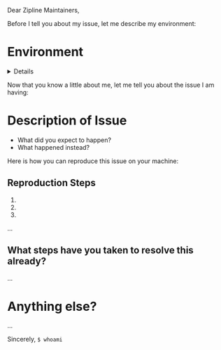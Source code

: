 Dear Zipline Maintainers,

Before I tell you about my issue, let me describe my environment:

# Environment

<details>

* Operating System: (Windows Version or `$ uname --all`)
* Python Version: `$ python --version`
* Python Bitness: `$ python -c 'import math, sys;print(int(math.log(sys.maxsize + 1, 2) + 1))'`
* How did you install Zipline: (`pip`, or `other (please explain)`)
* Python packages: `$ pip freeze`

</details>

Now that you know a little about me, let me tell you about the issue I am
having:

# Description of Issue

* What did you expect to happen?
* What happened instead?

Here is how you can reproduce this issue on your machine:

## Reproduction Steps

1.
2.
3.
...

## What steps have you taken to resolve this already?

...

# Anything else?

...

Sincerely,
`$ whoami`
